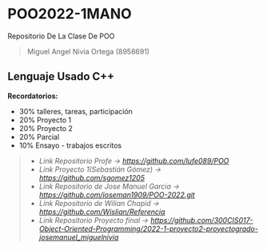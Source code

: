 # POO2022-1MANO
Repositorio De La Clase De POO
> Miguel Angel Nivia Ortega (8958691)

## Lenguaje Usado C++
**Recordatorios:** 

* 30% talleres, tareas, participación
* 20% Proyecto 1
* 20% Proyecto 2
* 20% Parcial
* 10% Ensayo - trabajos escritos

> * *Link Repositorio Profe -> https://github.com/lufe089/POO*
> * *Link Proyecto 1(Sebastián Gómez) -> https://github.com/sgomez1205*
> * *Link Repositorio de Jose Manuel Garcia -> https://github.com/joseman1909/POO-2022.git*
> * *Link Repositorio de Wilian Chapid -> https://github.com/Wislian/Referencia*
> * *Link Repositorio Proyecto final -> https://github.com/300CIS017-Object-Oriented-Programming/2022-1-proyecto2-proyectogrado-josemanuel_miguelnivia*
